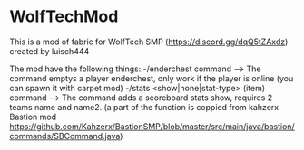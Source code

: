 # WolfTechMod
This is a mod of fabric for WolfTech SMP (https://discord.gg/dqQ5tZAxdz)
created by luisch444

The mod have the following things:
-/enderchest <player> command --> The command emptys a player enderchest, only work if the player is online (you can spawn it with carpet mod)
-/stats <show|none|stat-type> (item) command --> The command adds a scoreboard stats show, requires 2 teams name and name2. (a part of the function is coppied from kahzerx Bastion mod https://github.com/Kahzerx/BastionSMP/blob/master/src/main/java/bastion/commands/SBCommand.java)
